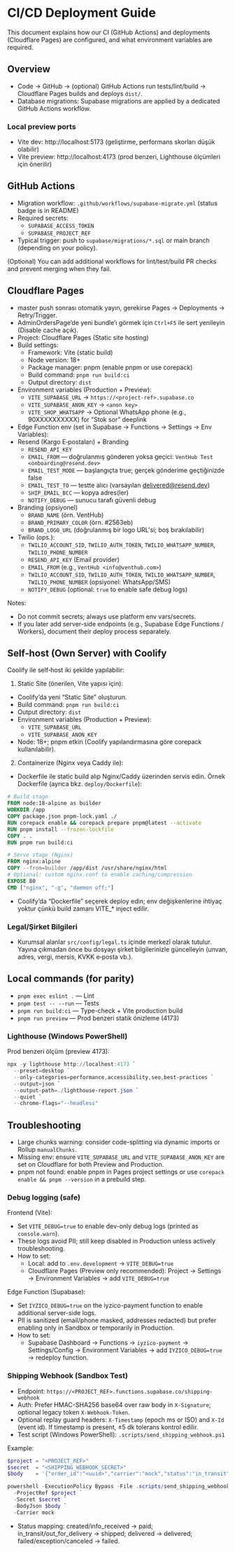 # CI/CD Deployment Guide

This document explains how our CI (GitHub Actions) and deployments (Cloudflare Pages) are configured, and what environment variables are required.

## Overview
- Code → GitHub → (optional) GitHub Actions run tests/lint/build → Cloudflare Pages builds and deploys `dist/`.
- Database migrations: Supabase migrations are applied by a dedicated GitHub Actions workflow.

### Local preview ports
- Vite dev: http://localhost:5173 (geliştirme, performans skorları düşük olabilir)
- Vite preview: http://localhost:4173 (prod benzeri, Lighthouse ölçümleri için önerilir)

## GitHub Actions
- Migration workflow: `.github/workflows/supabase-migrate.yml` (status badge is in README)
- Required secrets:
  - `SUPABASE_ACCESS_TOKEN`
  - `SUPABASE_PROJECT_REF`
- Typical trigger: push to `supabase/migrations/*.sql` or main branch (depending on your policy).

(Optional) You can add additional workflows for lint/test/build PR checks and prevent merging when they fail.

## Cloudflare Pages

- master push sonrası otomatik yayın, gerekirse Pages → Deployments → Retry/Trigger.
- AdminOrdersPage’de yeni bundle’ı görmek için `Ctrl+F5` ile sert yenileyin (Disable cache açık).
- Project: Cloudflare Pages (Static site hosting)
- Build settings:
  - Framework: Vite (static build)
  - Node version: 18+
  - Package manager: pnpm (enable pnpm or use corepack)
  - Build command: `pnpm run build:ci`
  - Output directory: `dist`
- Environment variables (Production + Preview):
  - `VITE_SUPABASE_URL` → `https://<project-ref>.supabase.co`
  - `VITE_SUPABASE_ANON_KEY` → `<anon key>`
  - `VITE_SHOP_WHATSAPP` → Optional WhatsApp phone (e.g., 90XXXXXXXXXX) for “Stok sor” deeplink
- Edge Function env (set in Supabase → Functions → Settings → Env Variables):
- Resend (Kargo E‑postaları) + Branding
    - `RESEND_API_KEY`
    - `EMAIL_FROM` — doğrulanmış gönderen yoksa geçici: `VentHub Test <onboarding@resend.dev>`
    - `EMAIL_TEST_MODE` — başlangıçta true; gerçek gönderime geçtiğinizde false
    - `EMAIL_TEST_TO` — testte alıcı (varsayılan delivered@resend.dev)
    - `SHIP_EMAIL_BCC` — kopya adres(ler)
    - `NOTIFY_DEBUG` — sunucu tarafı güvenli debug
- Branding (opsiyonel)
  - `BRAND_NAME` (örn. VentHub)
  - `BRAND_PRIMARY_COLOR` (örn. #2563eb)
  - `BRAND_LOGO_URL` (doğrulanmış bir logo URL'si; boş bırakılabilir)
- Twilio (ops.):
    - `TWILIO_ACCOUNT_SID`, `TWILIO_AUTH_TOKEN`, `TWILIO_WHATSAPP_NUMBER`, `TWILIO_PHONE_NUMBER`
  - `RESEND_API_KEY` (Email provider)
  - `EMAIL_FROM` (e.g., `VentHub <info@venthub.com>`)
  - `TWILIO_ACCOUNT_SID`, `TWILIO_AUTH_TOKEN`, `TWILIO_WHATSAPP_NUMBER`, `TWILIO_PHONE_NUMBER` (opsiyonel: WhatsApp/SMS)
  - `NOTIFY_DEBUG` (optional: `true` to enable safe debug logs)

Notes:
- Do not commit secrets; always use platform env vars/secrets.
- If you later add server-side endpoints (e.g., Supabase Edge Functions / Workers), document their deploy process separately.

## Self‑host (Own Server) with Coolify
Coolify ile self‑host iki şekilde yapılabilir:

1) Static Site (önerilen, Vite yapısı için):
- Coolify’da yeni “Static Site” oluşturun.
- Build command: `pnpm run build:ci`
- Output directory: `dist`
- Environment variables (Production + Preview):
  - `VITE_SUPABASE_URL`
  - `VITE_SUPABASE_ANON_KEY`
- Node: 18+; pnpm etkin (Coolify yapılandırmasına göre corepack kullanılabilir).

2) Containerize (Nginx veya Caddy ile):
- Dockerfile ile static build alıp Nginx/Caddy üzerinden servis edin. Örnek Dockerfile (ayrıca bkz. `deploy/Dockerfile`):
```dockerfile path=null start=null
# Build stage
FROM node:18-alpine as builder
WORKDIR /app
COPY package.json pnpm-lock.yaml ./
RUN corepack enable && corepack prepare pnpm@latest --activate
RUN pnpm install --frozen-lockfile
COPY . .
RUN pnpm run build:ci

# Serve stage (Nginx)
FROM nginx:alpine
COPY --from=builder /app/dist /usr/share/nginx/html
# Optional: custom nginx.conf to enable caching/compression
EXPOSE 80
CMD ["nginx", "-g", "daemon off;"]
```
- Coolify’da “Dockerfile” seçerek deploy edin; env değişkenlerine ihtiyaç yoktur çünkü build zamanı VITE_* inject edilir.

### Legal/Şirket Bilgileri
- Kurumsal alanlar `src/config/legal.ts` içinde merkezî olarak tutulur. Yayına çıkmadan önce bu dosyayı şirket bilgilerinizle güncelleyin (unvan, adres, vergi, mersis, KVKK e‑posta vb.).

## Local commands (for parity)
- `pnpm exec eslint .` — Lint
- `pnpm test -- --run` — Tests
- `pnpm run build:ci` — Type-check + Vite production build
- `pnpm run preview` — Prod benzeri statik önizleme (4173)

### Lighthouse (Windows PowerShell)
Prod benzeri ölçüm (preview 4173):
```powershell
npx -y lighthouse http://localhost:4173 `
  --preset=desktop `
  --only-categories=performance,accessibility,seo,best-practices `
  --output=json `
  --output-path=./lighthouse-report.json `
  --quiet `
  --chrome-flags="--headless"
```

## Troubleshooting
- Large chunks warning: consider code-splitting via dynamic imports or Rollup `manualChunks`.
- Missing env: ensure `VITE_SUPABASE_URL` and `VITE_SUPABASE_ANON_KEY` are set on Cloudflare for both Preview and Production.
- pnpm not found: enable pnpm in Pages project settings or use `corepack enable && pnpm --version` in a prebuild step.

### Debug logging (safe)
Frontend (Vite):
- Set `VITE_DEBUG=true` to enable dev-only debug logs (printed as `console.warn`).
- These logs avoid PII; still keep disabled in Production unless actively troubleshooting.
- How to set:
  - Local: add to `.env.development` → `VITE_DEBUG=true`
  - Cloudflare Pages (Preview only recommended): Project → Settings → Environment Variables → add `VITE_DEBUG=true`

Edge Function (Supabase):
- Set `IYZICO_DEBUG=true` on the iyzico-payment function to enable additional server-side logs.
- PII is sanitized (email/phone masked, addresses redacted) but prefer enabling only in Sandbox or temporarily in Production.
- How to set:
  - Supabase Dashboard → Functions → `iyzico-payment` → Settings/Config → Environment Variables → add `IYZICO_DEBUG=true` → redeploy function.

### Shipping Webhook (Sandbox Test)
- Endpoint: `https://<PROJECT_REF>.functions.supabase.co/shipping-webhook`
- Auth: Prefer HMAC-SHA256 base64 over raw body in `X-Signature`; optional legacy token `X-Webhook-Token`.
- Optional replay guard headers: `X-Timestamp` (epoch ms or ISO) and `X-Id` (event id). If timestamp is present, ±5 dk tolerans kontrol edilir.
- Test script (Windows PowerShell): `.scripts/send_shipping_webhook.ps1`

Example:
```powershell path=null start=null
$project = "<PROJECT_REF>"
$secret  = "<SHIPPING_WEBHOOK_SECRET>"
$body    = '{"order_id":"<uuid>","carrier":"mock","status":"in_transit","tracking_number":"T123"}'

powershell -ExecutionPolicy Bypass -File .scripts/send_shipping_webhook.ps1 `
  -ProjectRef $project `
  -Secret $secret `
  -BodyJson $body `
  -Carrier mock
```
- Status mapping: created/info_received → paid; in_transit/out_for_delivery → shipped; delivered → delivered; failed/exception/canceled → failed.


